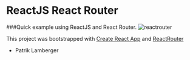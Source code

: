 # ReactJS React Router
###Quick example using ReactJS and React Router.
![reactrouter](https://cloud.githubusercontent.com/assets/972198/22523892/4bc3c7b4-e8c1-11e6-824d-25f102e43642.png)

This project was bootstrapped with [Create React App](https://github.com/facebookincubator/create-react-app)
and [ReactRouter](https://github.com/ReactTraining/react-router)

- Patrik Lamberger

